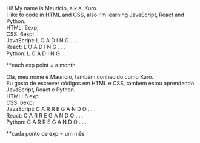 <en>
  Hi! My name is Mauricio, a.k.a. Kuro. <br>
  I like to code in HTML and CSS, also I'm learning JavaScript, React and Python. <br>
  HTML: 6exp; <br>
  CSS: 6exp; <br>
  JavaScript: L O A D I N G . . . <br>
  React: L O A D I N G . . . <br>
  Python: L O A D I N G . . . <br>
  
  **each exp point = a month
  
<pt-br>
  Olá, meu nome é Maurício, também conhecido como Kuro. <br>
  Eu gosto de escrever códigos em HTML e CSS, também estou aprendendo JavaScript, React e Python. <br>
  HTML: 6 exp; <br>
  CSS: 6exp; <br>
  JavaScript: C A R R E G A N D O . . . <br>
  React: C A R R E G A N D O . . . <br>
  Python: C A R R E G A N D O . . . <br>
  
  **cada ponto de exp = um mês
 
